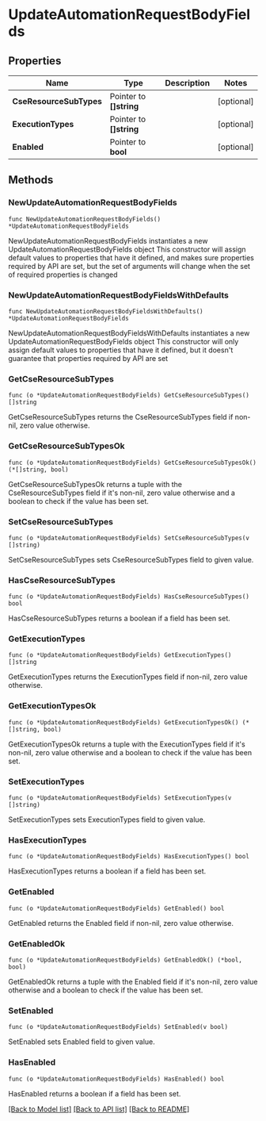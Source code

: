 # UpdateAutomationRequestBodyFields

## Properties

Name | Type | Description | Notes
------------ | ------------- | ------------- | -------------
**CseResourceSubTypes** | Pointer to **[]string** |  | [optional] 
**ExecutionTypes** | Pointer to **[]string** |  | [optional] 
**Enabled** | Pointer to **bool** |  | [optional] 

## Methods

### NewUpdateAutomationRequestBodyFields

`func NewUpdateAutomationRequestBodyFields() *UpdateAutomationRequestBodyFields`

NewUpdateAutomationRequestBodyFields instantiates a new UpdateAutomationRequestBodyFields object
This constructor will assign default values to properties that have it defined,
and makes sure properties required by API are set, but the set of arguments
will change when the set of required properties is changed

### NewUpdateAutomationRequestBodyFieldsWithDefaults

`func NewUpdateAutomationRequestBodyFieldsWithDefaults() *UpdateAutomationRequestBodyFields`

NewUpdateAutomationRequestBodyFieldsWithDefaults instantiates a new UpdateAutomationRequestBodyFields object
This constructor will only assign default values to properties that have it defined,
but it doesn't guarantee that properties required by API are set

### GetCseResourceSubTypes

`func (o *UpdateAutomationRequestBodyFields) GetCseResourceSubTypes() []string`

GetCseResourceSubTypes returns the CseResourceSubTypes field if non-nil, zero value otherwise.

### GetCseResourceSubTypesOk

`func (o *UpdateAutomationRequestBodyFields) GetCseResourceSubTypesOk() (*[]string, bool)`

GetCseResourceSubTypesOk returns a tuple with the CseResourceSubTypes field if it's non-nil, zero value otherwise
and a boolean to check if the value has been set.

### SetCseResourceSubTypes

`func (o *UpdateAutomationRequestBodyFields) SetCseResourceSubTypes(v []string)`

SetCseResourceSubTypes sets CseResourceSubTypes field to given value.

### HasCseResourceSubTypes

`func (o *UpdateAutomationRequestBodyFields) HasCseResourceSubTypes() bool`

HasCseResourceSubTypes returns a boolean if a field has been set.

### GetExecutionTypes

`func (o *UpdateAutomationRequestBodyFields) GetExecutionTypes() []string`

GetExecutionTypes returns the ExecutionTypes field if non-nil, zero value otherwise.

### GetExecutionTypesOk

`func (o *UpdateAutomationRequestBodyFields) GetExecutionTypesOk() (*[]string, bool)`

GetExecutionTypesOk returns a tuple with the ExecutionTypes field if it's non-nil, zero value otherwise
and a boolean to check if the value has been set.

### SetExecutionTypes

`func (o *UpdateAutomationRequestBodyFields) SetExecutionTypes(v []string)`

SetExecutionTypes sets ExecutionTypes field to given value.

### HasExecutionTypes

`func (o *UpdateAutomationRequestBodyFields) HasExecutionTypes() bool`

HasExecutionTypes returns a boolean if a field has been set.

### GetEnabled

`func (o *UpdateAutomationRequestBodyFields) GetEnabled() bool`

GetEnabled returns the Enabled field if non-nil, zero value otherwise.

### GetEnabledOk

`func (o *UpdateAutomationRequestBodyFields) GetEnabledOk() (*bool, bool)`

GetEnabledOk returns a tuple with the Enabled field if it's non-nil, zero value otherwise
and a boolean to check if the value has been set.

### SetEnabled

`func (o *UpdateAutomationRequestBodyFields) SetEnabled(v bool)`

SetEnabled sets Enabled field to given value.

### HasEnabled

`func (o *UpdateAutomationRequestBodyFields) HasEnabled() bool`

HasEnabled returns a boolean if a field has been set.


[[Back to Model list]](../README.md#documentation-for-models) [[Back to API list]](../README.md#documentation-for-api-endpoints) [[Back to README]](../README.md)


